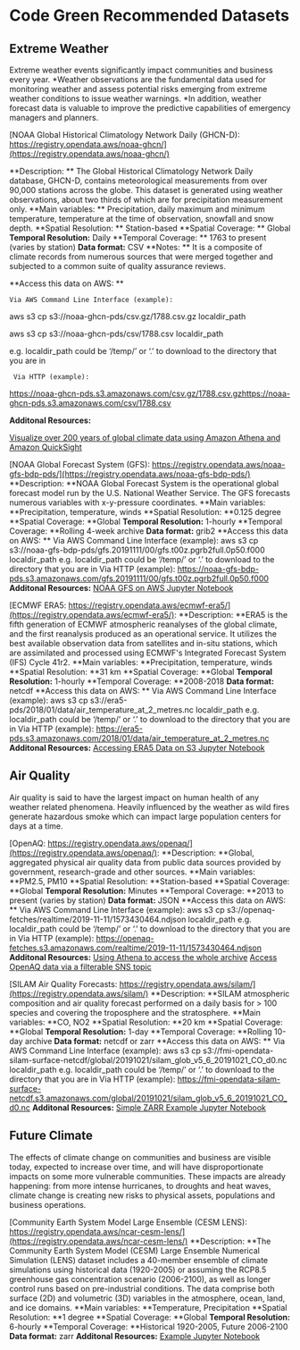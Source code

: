 # Code Green Recommended Datasets

## Extreme Weather

Extreme weather events significantly impact communities and business every year. *Weather observations are the fundamental data used for monitoring weather and assess potential risks emerging from extreme weather conditions to issue weather warnings. *In addition, weather forecast data is valuable to improve the predictive capabilities of emergency managers and planners.

[NOAA Global Historical Climatology Network Daily (GHCN-D): https://registry.opendata.aws/noaa-ghcn/](https://registry.opendata.aws/noaa-ghcn/)

**Description: ** The Global Historical Climatology Network Daily database, GHCN-D, contains meteorological measurements from over 90,000 stations across the globe. This dataset is generated using weather observations, about two thirds of which are for precipitation measurement only.
**Main variables: ** Precipitation, daily maximum and minimum temperature, temperature at the time of observation, snowfall and snow depth. 
**Spatial Resolution: ** Station-based
**Spatial Coverage: ** Global
**Temporal Resolution:** Daily
**Temporal Coverage: ** 1763 to present (varies by station)
**Data format:** CSV
**Notes: ** It is a composite of climate records from numerous sources that were merged together and subjected to a common suite of quality assurance reviews. 

**Access this data on AWS: **

    Via AWS Command Line Interface (example):

aws s3 cp s3://noaa-ghcn-pds/csv.gz/1788.csv.gz localdir_path

aws s3 cp s3://noaa-ghcn-pds/csv/1788.csv localdir_path

e.g.  localdir_path could be ‘/temp/’  or ‘.’ to download to the directory that you are in

     Via HTTP (example):

https://noaa-ghcn-pds.s3.amazonaws.com/csv.gz/1788.csv.gzhttps://noaa-ghcn-pds.s3.amazonaws.com/csv/1788.csv

**Additonal Resources:** 

[Visualize over 200 years of global climate data using Amazon Athena and Amazon QuickSight](https://aws.amazon.com/blogs/big-data/visualize-over-200-years-of-global-climate-data-using-amazon-athena-and-amazon-quicksight/)

[NOAA Global Forecast System (GFS): https://registry.opendata.aws/noaa-gfs-bdp-pds/](https://registry.opendata.aws/noaa-gfs-bdp-pds/)
**Description: **NOAA Global Forecast System is the operational global forecast model run by the U.S. National Weather Service. The GFS forecasts numerous variables with x-y-pressure coordinates.
**Main variables: **Precipitation, temperature, winds
**Spatial Resolution: **0.125 degree
**Spatial Coverage: **Global
**Temporal Resolution:** 1-hourly
**Temporal Coverage: **Rolling 4-week archive
**Data format:** grib2
**Access this data on AWS: **
         Via AWS Command Line Interface (example):
aws s3 cp s3://noaa-gfs-bdp-pds/gfs.20191111/00/gfs.t00z.pgrb2full.0p50.f000 localdir_path
e.g.  localdir_path could be ‘/temp/’  or ‘.’ to download to the directory that you are in
         Via HTTP (example):
https://noaa-gfs-bdp-pds.s3.amazonaws.com/gfs.20191111/00/gfs.t00z.pgrb2full.0p50.f000
**Additonal Resources:** [NOAA GFS on AWS Jupyter Notebook](https://github.com/creare-com/podpac-examples/blob/master/notebooks/demos/gfs.ipynb)

[ECMWF ERA5: https://registry.opendata.aws/ecmwf-era5/](https://registry.opendata.aws/ecmwf-era5/):
**Description: **ERA5 is the fifth generation of ECMWF atmospheric reanalyses of the global climate, and the first reanalysis produced as an operational service. It utilizes the best available observation data from satellites and in-situ stations, which are assimilated and processed using ECMWF's Integrated Forecast System (IFS) Cycle 41r2.
**Main variables: **Precipitation, temperature, winds
**Spatial Resolution: **31 km
**Spatial Coverage: **Global
**Temporal Resolution:** 1-hourly
**Temporal Coverage: **2008-2018
**Data format:** netcdf
**Access this data on AWS: **
         Via AWS Command Line Interface (example):
aws s3 cp s3://era5-pds/2018/01/data/air_temperature_at_2_metres.nc localdir_path
e.g.  localdir_path could be ‘/temp/’  or ‘.’ to download to the directory that you are in
         Via HTTP (example):
https://era5-pds.s3.amazonaws.com/2018/01/data/air_temperature_at_2_metres.nc
**Additonal Resources:**
[Accessing ERA5 Data on S3 Jupyter Notebook](https://github.com/planet-os/notebooks/blob/master/aws/era5-s3-via-boto.ipynb)


## Air Quality

Air quality is said to have the largest impact on human health of any weather related phenomena. Heavily influenced by the weather as wild fires generate hazardous smoke which can impact large population centers for days at a time. 

[OpenAQ: https://registry.opendata.aws/openaq/](https://registry.opendata.aws/openaq/):
**Description: **Global, aggregated physical air quality data from public data sources provided by government, research-grade and other sources.
**Main variables: **PM2.5, PM10
**Spatial Resolution: **Station-based
**Spatial Coverage: **Global
**Temporal Resolution:** Minutes
**Temporal Coverage: **2013 to present (varies by station)
**Data format:** JSON
**Access this data on AWS: **
         Via AWS Command Line Interface (example):
aws s3 cp s3://openaq-fetches/realtime/2019-11-11/1573430464.ndjson localdir_path
e.g.  localdir_path could be ‘/temp/’  or ‘.’ to download to the directory that you are in
         Via HTTP (example):
https://openaq-fetches.s3.amazonaws.com/realtime/2019-11-11/1573430464.ndjson
**Additonal Resources:**  [Using Athena to access the whole archive](https://medium.com/@openaq/how-in-the-world-do-you-access-air-quality-data-older-than-90-days-on-the-openaq-platform-8562df519ecd)
[Access OpenAQ data via a filterable SNS topic](https://medium.com/@openaq/get-faster-access-to-real-time-air-quality-data-from-around-the-world-c6f9793d5242)

[SILAM Air Quality Forecasts: https://registry.opendata.aws/silam/](https://registry.opendata.aws/silam/)
**Description: **SILAM atmospheric composition and air quality forecast performed on a daily basis for > 100 species and covering the troposphere and the stratosphere.
**Main variables: **CO, NO2
**Spatial Resolution: **20 km
**Spatial Coverage: **Global
**Temporal Resolution:** 1-day
**Temporal Coverage: **Rolling 10-day archive
**Data format:** netcdf or zarr
**Access this data on AWS: **
         Via AWS Command Line Interface (example):
aws s3 cp s3://fmi-opendata-silam-surface-netcdf/global/20191021/silam_glob_v5_6_20191021_CO_d0.nc localdir_path
e.g.  localdir_path could be ‘/temp/’  or ‘.’ to download to the directory that you are in
         Via HTTP (example):
https://fmi-opendata-silam-surface-netcdf.s3.amazonaws.com/global/20191021/silam_glob_v5_6_20191021_CO_d0.nc
**Additonal Resources:**
[Simple ZARR Example Jupyter Notebook](https://github.com/fmidev/opendata-resources/blob/master/examples/python/Simple%20Zarr%20Example.ipynb)


## Future Climate

The effects of climate change on communities and business are visible today, expected to increase over time, and will have disproportionate impacts on some more vulnerable communities. These impacts are already happening: from more intense hurricanes, to droughts and heat waves, climate change is creating new risks to physical assets, populations and business operations. 

[Community Earth System Model Large Ensemble (CESM LENS): https://registry.opendata.aws/ncar-cesm-lens/](https://registry.opendata.aws/ncar-cesm-lens/)
**Description: **The Community Earth System Model (CESM) Large Ensemble Numerical Simulation (LENS) dataset includes a 40-member ensemble of climate simulations using historical data (1920-2005) or assuming the RCP8.5 greenhouse gas concentration scenario (2006-2100), as well as longer control runs based on pre-industrial conditions. The data comprise both surface (2D) and volumetric (3D) variables in the atmosphere, ocean, land, and ice domains.
**Main variables: **Temperature, Precipitation
**Spatial Resolution: **1 degree
**Spatial Coverage: **Global
**Temporal Resolution:** 6-hourly
**Temporal Coverage: **Historical 1920-2005, Future 2006-2100
**Data format:** zarr
**Additonal Resources:**
[Example Jupyter Notebook](https://github.com/NCAR/cesm-lens-aws/blob/master/notebooks/kay-et-al-2015.v3.ipynb)

